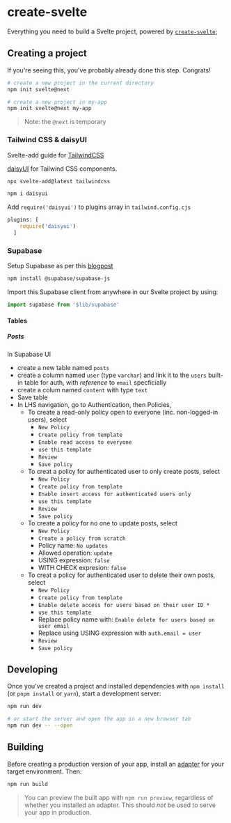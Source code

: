 # create-svelte

Everything you need to build a Svelte project, powered by [`create-svelte`](https://github.com/sveltejs/kit/tree/master/packages/create-svelte);

## Creating a project

If you're seeing this, you've probably already done this step. Congrats!

```bash
# create a new project in the current directory
npm init svelte@next

# create a new project in my-app
npm init svelte@next my-app
```

> Note: the `@next` is temporary


### Tailwind CSS & daisyUI

Svelte-add guide for [TailwindCSS](https://github.com/svelte-add/tailwindcss)

[daisyUI](https://daisyui.com/) for Tailwind CSS components.

```bash
npx svelte-add@latest tailwindcss

npm i daisyui
```

Add `require('daisyui')` to plugins array in `tailwind.config.cjs`

```js
plugins: [
    require('daisyui')
  ]
```


### Supabase

Setup Supabase as per this [blogpost](https://sjorswijsman.medium.com/setting-up-supabase-with-sveltekit-f6234fa1b54b)


```bash
npm install @supabase/supabase-js
```

Import this Supabase client from anywhere in our Svelte project by using:

```js
import supabase from '$lib/supabase'
```

#### Tables

##### Posts
In Supabase UI
- create a new table named `posts`
- create a column named `user` (type `varchar`) and link it to the `users` built-in table for auth, with *reference* to `email` specficially
- create a colum named `content` with type `text`
- Save table
- In LHS navigation, go to Authentication, then Policies,
  - To create a read-only policy open to everyone (inc. non-logged-in users), select
    - `New Policy`
    - `Create policy from template`
    - `Enable read access to everyone`
    - `use this template`
    - `Review`
    - `Save policy`
  - To creat a policy for authenticated user to only create posts, select
    - `New Policy`
    - `Create policy from template`
    - `Enable insert access for authenticated users only`
    - `use this template`
    - `Review`
    - `Save policy`
  - To create a policy for no one to update posts, select
    - `New Policy`
    - `Create a policy from scratch`
    - Policy name: `No updates`
    - Allowed operation: `update`
    - USING expression: `false`
    - WITH CHECK expresion: `false`
  - To creat a policy for authenticated user to delete their own posts, select
    - `New Policy`
    - `Create policy from template`
    - `Enable delete access for users based on their user ID *`
    - `use this template`
    - Replace policy name with: `Enable delete for users based on user email`
    - Replace using USING expression with `auth.email = user`
    - `Review`
    - `Save policy`

## Developing

Once you've created a project and installed dependencies with `npm install` (or `pnpm install` or `yarn`), start a development server:

```bash
npm run dev

# or start the server and open the app in a new browser tab
npm run dev -- --open
```

## Building

Before creating a production version of your app, install an [adapter](https://kit.svelte.dev/docs#adapters) for your target environment. Then:

```bash
npm run build
```

> You can preview the built app with `npm run preview`, regardless of whether you installed an adapter. This should _not_ be used to serve your app in production.
